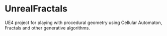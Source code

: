 # UnrealFractals
UE4 project for playing with procedural geometry using Cellular Automaton, Fractals and other generative algorithms.
